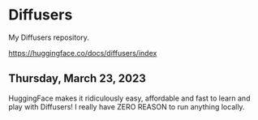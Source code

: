 # Diffusers
My Diffusers repository.

https://huggingface.co/docs/diffusers/index

## Thursday, March 23, 2023

HuggingFace makes it ridiculously easy, affordable and fast to learn and play with Diffusers! I really have ZERO REASON to run anything locally. 
